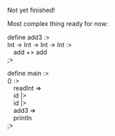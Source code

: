 Not yet finished!

Most complex thing ready for now:

define add3 :>  
Int -> Int -> Int -> Int :>  
&emsp;add +> add  
;>  

define main :>  
() :>  
&emsp;readInt =>  
&emsp;id |>  
&emsp;id |>  
&emsp;add3 =>  
&emsp;println  
;>
